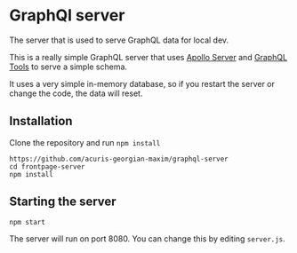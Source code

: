 # GraphQl server

The server that is used to serve GraphQL data for local dev.

This is a really simple GraphQL server that uses [Apollo Server](https://github.com/apollostack/apollo-server) and [GraphQL Tools](https://github.com/apollostack/graphql-tools) to serve a simple schema.

It uses a very simple in-memory database, so if you restart the server or change the code, the data will reset.

## Installation

Clone the repository and run `npm install`

```
https://github.com/acuris-georgian-maxim/graphql-server
cd frontpage-server
npm install
```

## Starting the server

```
npm start
```

The server will run on port 8080. You can change this by editing `server.js`.
